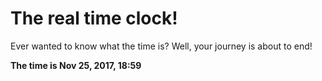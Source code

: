 # The real time clock!

Ever wanted to know what the time is? Well, your journey is about to end!

**The time is Nov 25, 2017, 18:59**